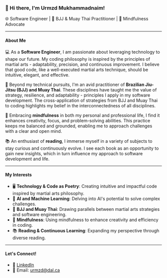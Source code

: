 ### 👋 Hi there, I'm Urmzd Mukhammadnaim!

🌐 Software Engineer | 🥋 BJJ & Muay Thai Practitioner | 🧘 Mindfulness Advocate

---

#### About Me

💻 As a **Software Engineer**, I am passionate about leveraging technology to shape our future. My coding philosophy is inspired by the principles of martial arts - adaptability, precision, and continuous improvement. I believe that good code, like a well-executed martial arts technique, should be intuitive, elegant, and effective.

🥋 Beyond my technical pursuits, I'm an avid practitioner of **Brazilian Jiu-Jitsu (BJJ) and Muay Thai**. These disciplines have taught me the value of strategy, resilience, and adaptability - principles I apply in my software development. The cross-application of strategies from BJJ and Muay Thai to coding highlights my belief in the interconnectedness of all disciplines.

🧘 Embracing **mindfulness** in both my personal and professional life, I find it enhances creativity, focus, and problem-solving abilities. This practice keeps me balanced and grounded, enabling me to approach challenges with a clear and open mind.

📚 An enthusiast of **reading**, I immerse myself in a variety of subjects to stay curious and continuously evolve. I see each book as an opportunity to gain new insights, which in turn influence my approach to software development and life.

---

#### My Interests

- 🖥️ **Technology & Code as Poetry**: Creating intuitive and impactful code inspired by martial arts philosophy.
- 🤖 **AI and Machine Learning**: Delving into AI's potential to solve complex challenges.
- 🥋 **BJJ and Muay Thai**: Drawing parallels between martial arts strategies and software engineering.
- 🧘 **Mindfulness**: Using mindfulness to enhance creativity and efficiency in coding.
- 📚 **Reading & Continuous Learning**: Expanding my perspective through diverse reading.

---

#### Let's Connect!

- 💼 [LinkedIn](https://www.linkedin.com/in/urmzd)
- 📧 Email: [urmzd@dal.ca](mailto:urmzd@dal.ca)
